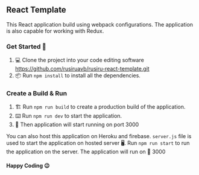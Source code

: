 ## React Template
This React application build using webpack configurations. The application is also capable for working with Redux.

### Get Started :rocket:
1. :computer: Clone the project into your code editing software <https://github.com/rusiruavb/rusiru-react-template.git>
2. :package: Run `npm install` to install all the dependencies.

### Create a Build & Run
1. :building_construction: Run `npm run build` to create a production build of the application.
2. :keyboard: Run `npm run dev` to start the application.
3. :electric_plug: Then application will start running on port 3000

You can also host this application on Heroku and firebase. `server.js` file is used to start the application on hosted server :desktop_computer:.
Run `npm run start` to run the application on the server. The application will run on :electric_plug: 3000

#### Happy Coding :wink: